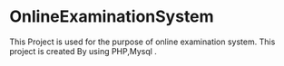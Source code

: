 # OnlineExaminationSystem
This Project is used for the purpose of online examination system. This project is created By using PHP,Mysql .
